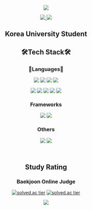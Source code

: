 <p align="center">
  <img src="https://capsule-render.vercel.app/api?type=waving&amp;height=250&amp;text=Crescendo0709&amp;fontAlign=60&amp;color=gradient" style="max-width: 100%;">
  </p>
  <p align="center">
  <a href="https://blog.naver.com/apple8718" target="_blank">
    <img src="https://img.shields.io/badge/NAVER Blog-03C75A?style=for-the-badge&logo=naver&logoColor=ffffff"/>
  </a>
  <a href="https://www.kaggle.com/yeahoonkim" target="_blank">
    <img src="https://img.shields.io/badge/kaggle-20BEFF?style=for-the-badge&logo=Kaggle&logoColor=ffffff"/></a>
</p align="center">

<h2 align="center">Korea University Student</h2>

<h2 align="center">🛠Tech Stack🛠</h2>

<h3 align="center">🧾Languages🧾</h3>
<p align="center">
  <img src="https://img.shields.io/badge/C-a8b9cc?style=for-the-badge&logo=c&logoColor=ffffff"/>
  <img src="https://img.shields.io/badge/C++-00599c?style=for-the-badge&logo=c%2b%2b&logoColor=ffffff"/>
  <img src="https://img.shields.io/badge/Java-007396?style=for-the-badge&logo=Java&logoColor=ffffff"/>
  <img src="https://img.shields.io/badge/Python-3776ab?style=for-the-badge&logo=Python&logoColor=ffffff"/>
</p>

<p align="center">
  <img src="https://img.shields.io/badge/HTML5-e34f26?style=for-the-badge&logo=HTML5&logoColor=ffffff"/>
  <img src="https://img.shields.io/badge/JavaScript-f7df1e?style=for-the-badge&logo=JavaScript&logoColor=ffffff"/>
  <img src="https://img.shields.io/badge/MySQL-4479a1?style=for-the-badge&logo=MySQL&logoColor=ffffff"/>
  <img src="https://img.shields.io/badge/SQLite-003b57?style=for-the-badge&logo=SQLite&logoColor=ffffff"/>
  <img src="https://img.shields.io/badge/Flask-000000?style=for-the-badge&logo=Flask&logoColor=ffffff"/>
</p>

<h3 align="center">Frameworks</h3>
<p align="center">
  <img src="https://img.shields.io/badge/scikit learn-f7931e?style=for-the-badge&logo=scikit-learn&logoColor=ffffff"/>
  <img src="https://img.shields.io/badge/pytorch-ee4c2c?style=for-the-badge&logo=pytorch&logoColor=ffffff"/>
</p>

<h3 align="center">Others</h3>
<p align="center">
  <img src="https://img.shields.io/badge/Linux-fcc624?style=for-the-badge&logo=Linux&logoColor=ffffff"/>
  <img src="https://img.shields.io/badge/Git-f05032?style=for-the-badge&logo=Git&logoColor=ffffff"/>
</p>

<p>&nbsp;</p>

<h2 align="center">Study Rating</h2>

<h3 align="center">Baekjoon Online Judge</h3>

<p align="center">
  <a href='https://solved.ac/apple8718'><img src="http://mazassumnida.wtf/api/v2/generate_badge?boj=apple8718" referrerpolicy="no-referrer" alt="solved.ac tier"></a>
  <a href='https://solved.ac/apple8718'><img src="http://mazandi.herokuapp.com/api?handle=apple8718" referrerpolicy="no-referrer" alt="solved.ac tier"></a>
</p>
  
  <p align="center">
    <a href="https://github.com/anuraghazra/github-readme-stats"><img src="https://github-readme-stats.vercel.app/api?username=Yeahoon-Kim&count_private=true&show_icons=true&theme=dark"/></a>
</p>
